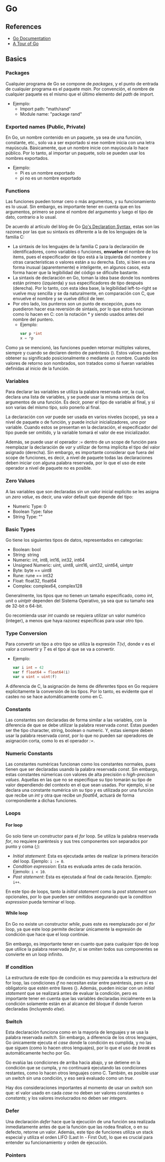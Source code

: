 # Go

## References
* [Go Documentation](https://go.dev/doc/)
* [A Tour of Go](https://go.dev/tour)

## Basics
### Packages
Cualquier programa de Go se compone de *packages*, y el punto de entrada de cualquier programa es el paquete *main*. Por convención, el nombre de cualquier paquete es el mismo que el último elemento del *path* de import.
* Ejemplo:
    * Import path: "math/rand"
    * Module name: "package rand"

### Exported names (Public, Private)
En Go, un nombre contenido en un paquete, ya sea de una función, constante, etc., solo va a ser exportado si ese nombre inicia con una letra mayúscula. Básicamente, que un nombre inicie con mayúscula lo hace público. Por lo tanto, al importar un paquete, solo se pueden usar los nombres exportados.
* Ejemplo:
    * Pi es un nombre exportado
    * pi no es un nombre exportado

### Functions
Las funciones pueden tomar cero o más argumentos, y su funcionamiento es lo usual. Sin embargo, es importante tener en cuenta que en los argumentos, primero se pone el nombre del argumento y luego el tipo de dato, contrario a lo usual.

De acuerdo al artículo del blog de Go [Go's Declaration Syntax](https://go.dev/blog/declaration-syntax), estas son las razones por las que su sintaxis es diferente a la de los lenguajes de la familia C:
* La sintaxis de los lenguajes de la familia C para la declaración de identificadores, como variables o funciones, **envuelve** el nombre de los items, pues el especificador de tipo está a la izquierda del nombre y otras características o valores están a su derecha. Esto, si bien es una forma inusual (aparentemente) e inteligente, en algunos casos, esta forma hacer que la legibilidad del código se dificulte bastante.
* La sintaxis de declaración en Go, toman la idea base donde los nombres están primero (izquierda) y sus especificadores de tipo después (derecha). Por lo tanto, con esta idea base, la legibilidad left-to-right se vuelve muy sencilla y se da naturalmente, en comparación con C, que envuelve el nombre y se vuelve difícil de leer.
* Por otro lado, los punteros son un punto de excepción, pues no puedieron hacer esa reversión de sintaxis, por lo que estos funcionan como lo hacen en C: con la notación * y siendo usados antes del nombre del puntero.
    * Ejemplo:
        ```Go
        var p *int
        x = *p
        ```

Como ya se mencionó, las funciones pueden retornar múltiples valores, siempre y cuando se declaren dentro de paréntesis (). Estos valoes pueden obtener su significado posicionalmente o mediante un nombre.
Cuando los valores de retorno son nombrados, son tratados como si fueran variables definidas al inicio de la función.

### Variables
Para declarar las variables se utiliza la palabra reservada *var*, la cual, declara una lista de variables, y se puede usar la misma sintaxis de los argumentos de una función. Es decir, poner el tipo de variable al final, y si son varias del mismo tipo, solo ponerlo al final.

La declaración con *var* puede ser usada en varios niveles (scope), ya sea a nivel de paquete o de función, y puede incluir inicializadores, uno por variable. Cuando estos se presentan en la declaración, el especificador del tipo puede ser omitido, y la variable tomará el valor de ese inicializador.

Además, se puede usar el operador *:=* dentro de un scope de función para reemplazar la declaración de *var* y utilizar de forma implícita el tipo del valor asignado (derecha). Sin embargo, es importante considerar que fuera del scope de funciones, es decir, a nivel de paquete todas las declaraciones deben iniciar con alguna palabra reservada, por lo que el uso de este operador a nivel de paquete no es posible.

### Zero Values
A las variables que son declaradas sin un valor inicial explícito se les asigna un *zero value*, es decir, una valor default que depende del tipo:
* Numeric Type: 0
* Boolean Type: false
* String Type: ""

### Basic Types
Go tiene los siguientes tipos de datos, representados en categorías:
* Boolean: bool
* String: string
* Numeric: int, int8, int16, int32, int64
* Unsigned Numeric: uint, uint8, uint16, uint32, uint64, uintptr
* Byte: byte == uint8
* Rune: rune == int32
* Float: float32, float64
* Complex: complex64, complex128

Generalmente, los tipos que no tienen un tamaño especificado, como *int*, *unit* o *uintptr* dependen del Sistema Operativo, ya sea que su tamaño sea de 32-bit o 64-bit.

Go recomienda usar *int* cuando se requiera utilizar un valor numérico (integer), a menos que haya razonez específicas para usar otro tipo.

### Type Conversion
Para convertir un tipo a otro tipo se utiliza la expresión *T(v)*, donde *v* es el valor a convertir y *T* es el tipo al que se va a convertir.
* Ejemplo:
    ```Go
    var i int = 42
    var f float64 = float64(i)
    var u uint = uint(f)
    ```

A diferencia de C, la asignación de items de diferentes tipos en Go requiere explícitamente la conversión de los tipos. Por lo tanto, es evidente que el casteo no se hace automáticamente como en C.

### Constants
Las constantes son declaradas de forma similar a las variables, con la diferencia de que se debe utilizar la palabra reservada *const*. Estas pueden ser the tipo character, string, boolean o numeric. Y, estas siempre deben usar la palabra reservada *const*, por lo que no pueden sar operadores de asignación corta, como lo es el operador *:=*.

### Numeric Constants
Las constantes numéricas funcionan como los constantes normales, pues tienen que ser declaradas usando la palabra reservada *const*. Sin embargo, estas constantes númericas con valores de alta precisión o *high-precison values*. Aquellas en las que no se especifique su tipo tomarán su tipo de valor dependiendo del contexto en el que sean usadas. Por ejemplo, si se declara una constante numérica sin su tipo y es utilizada por una función que recibe un *int* y otra que recibe un *float64*, actuará de forma correpondiente a dichas funciones.

### Loops
#### For loop
Go solo tiene un constructor para el *for* loop. Se utiliza la palabra reservada *for*, no requiere paréntesis y sus tres componentes son separados por punto y coma (;):
* *Initial statement*: Esta es ejecutada antes de realizar la primera iteración del loop. Ejemplo: `i := 0`.
* *Condition expression*: Esta es evaluada antes de cada iteración. Ejemolo: `i < 10`.
* *Post statement*: Esta es ejecutada al final de cada iteración. Ejemplo: `i++`.

En este tipo de loops, tanto la *initial statement* como la *post statement* son opcionales, por lo que pueden ser omitidos asegurando que la *condition expression* pueda terminar el loop.

#### While loop
En Go no existe un constructor *while*, pues este es reemplazado por el *for* loop, ya que este loop permite declarar únicamente la expresión de condición que hace que el loop continúe.

Sin embargo, es importante tener en cuanto que para cualquier tipo de loop que utilice la palabra reservada *for*, si se omiten todos sus componentes se convierte en un loop infinito.

### If condition
La estructura de este tipo de condición es muy parecida a la estructura del for loop, las condiciones *if* no necesitan estar entre paréntesis, pero sí es obligatorio que estén entre llaves {}. Además, pueden iniciar con un *initial statement* que se realizará antes de evaluar la condición, pero es importante tener en cuenta que las variables declaradas inicialmente en la condición solamente están en al alcance del bloque if donde fueron declaradas (incluyendo *else*).

### Switch
Esta declaración funciona como en la mayoría de lenguajes y se usa la palabra reservada *switch*. Sin embargo, a diferencia de los otros lenguajes, Go únicamente ejecuta el *case* donde la condición es cumplida, y no las que siguen (como lo hacen otros lenguajes), por lo que el uso de *break* es automáticamente hecho por Go.

Go evalúa las condiciones de arriba hacia abajo, y se detiene en la condición que se cumpla, y no continuará ejecutando las condiciones restantes, como lo hacen otros lenguajes como C. También, es posible usar un *switch* sin una condición, y eso será evaluado como un *true*.

Hay dos consideraciones importantes al momento de usar un *switch* son que: el valor usado en cada *case* no deben ser valores constantes o *constants*; y los valores involucrados no deben ser *integers*.

### Defer
Una declaración *defer* hace que la ejecución de una función sea realizada inmediatamente antes de que la función que las rodea finalice, o en su defecto, retorne un valor. Además, este tipo de funciones utiliza un stack especial y utiliza el orden LIFO (Last In - First Out), lo que es crucial para entender su funcionamiento y orden de ejecución.

### Pointers
